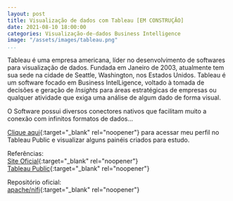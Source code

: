 ```yaml
---
layout: post
title: Visualização de dados com Tableau [EM CONSTRUÇÃO]
date: 2021-08-10 18:00:00
categories: Visualização-de-dados Business Intelligence
image: "/assets/images/tableau.png" 
...
```

Tableau é uma empresa americana, líder no desenvolvimento de softwares para visualização de dados. Fundada em Janeiro de 2003, atualmente tem sua sede na cidade de Seattle, Washington, nos Estados Unidos.
Tableau é um software focado em Business IntelLigence, voltado à tomada de decisões e geração de *Insights* para áreas estratégicas de empresas ou qualquer atividade que exiga uma análise de algum dado de forma visual.


O Software possui diversos conectores nativos que facilitam muito a conexão com infinitos formatos de dados...

[Clique aqui](https://public.tableau.com/app/profile/lucas.eduardo.melzi){:target="_blank" rel="noopener"} para acessar meu perfil no Tableau Public e visualizar alguns painéis criados para estudo.

Referências:<br>
[Site Oficial](https://www.tableau.com/pt-br){:target="_blank" rel="noopener"}<br>
[Tableau Public](https://www.tableau.com/pt-br/products/public){:target="_blank" rel="noopener"}<br>

Repositório oficial:<br>
[apache/nifi](https://github.com/apache/nifi){:target="_blank" rel="noopener"}<br>

